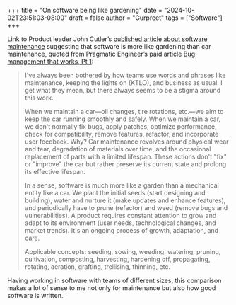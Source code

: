 +++
title = "On software being like gardening"
date = "2024-10-02T23:51:03-08:00"
draft = false
author = "Gurpreet"
tags = ["Software"]
+++

Link to Product leader John Cutler’s [published article](https://cutlefish.substack.com/p/tbm-234-maintenance-ktlo-and-bau) [about software maintenance](https://cutlefish.substack.com/p/tbm-234-maintenance-ktlo-and-bau) suggesting that software is more like gardening than car maintenance, quoted from Pragmatic Engineer’s paid article [Bug management that works, Pt 1](https://newsletter.pragmaticengineer.com/p/bug-management-that-works-part-1):

> I've always been bothered by how teams use words and phrases like maintenance, keeping the lights on (KTLO), and business as usual. I get what they mean, but there always seems to be a stigma around this work.
>
> When we maintain a car—oil changes, tire rotations, etc.—we aim to keep the car running smoothly and safely. When we maintain a car, we don't normally fix bugs, apply patches, optimize performance, check for compatibility, remove features, refactor, and incorporate user feedback. Why? Car maintenance revolves around physical wear and tear, degradation of materials over time, and the occasional replacement of parts with a limited lifespan. These actions don't "fix" or "improve" the car but rather preserve its current state and prolong its effective lifespan.
>
> In a sense, software is much more like a garden than a mechanical entity like a car. We plant the initial seeds (start designing and building), water and nurture it (make updates 
and enhance features), and periodically have to prune (refactor) and weed (remove bugs and vulnerabilities). A product requires constant attention to grow and adapt to its environment (user needs, technological changes, and market trends). It's an ongoing process of growth, adaptation, and care.
>
> Applicable concepts: seeding, sowing, weeding, watering, pruning, cultivation, composting, harvesting, hardening off, propagating, rotating, aeration, grafting, trellising, thinning, etc.

Having working in software with teams of different sizes, this comparison makes a lot of sense to me not only for maintenance but also how good software is written.
